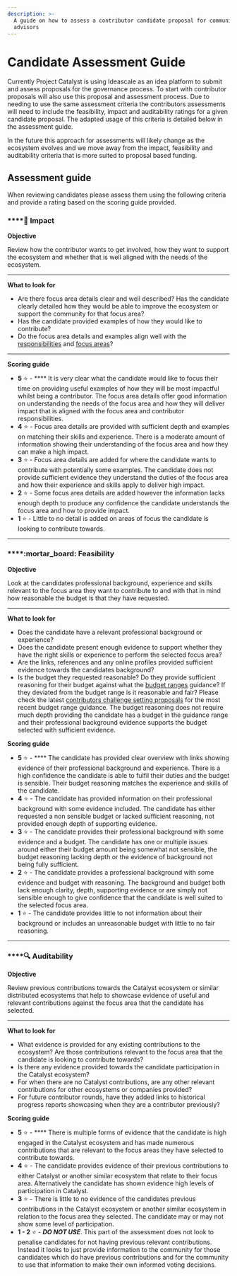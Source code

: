 ```yaml
---
description: >-
  A guide on how to assess a contributor candidate proposal for community
  advisors
---
```


# Candidate Assessment Guide

Currently Project Catalyst is using Ideascale as an idea platform to submit and assess proposals for the governance process. To start with contributor proposals will also use this proposal and assessment process. Due to needing to use the same assessment criteria the contributors assessments will need to include the feasibility, impact and auditability ratings for a given candidate proposal. The adapted usage of this criteria is detailed below in the assessment guide.

In the future this approach for assessments will likely change as the ecosystem evolves and we move away from the impact, feasibility and auditability criteria that is more suited to proposal based funding.



## Assessment guide

When reviewing candidates please assess them using the following criteria and provide a rating based on the scoring guide provided.



### ****:rocket: **Impact**

**Objective**

Review how the contributor wants to get involved, how they want to support the ecosystem and whether that is well aligned with the needs of the ecosystem.&#x20;

****

**What to look for**

* Are there focus area details clear and well described? Has the candidate clearly detailed how they would be able to improve the ecosystem or support the community for that focus area?
* Has the candidate provided examples of how they would like to contribute?
* Do the focus area details and examples align well with the [responsibilities](../contributor/responsibilities.md) and [focus areas](../contributor/focus-areas/)?

****

**Scoring guide**

* **5** :star: - **** It is very clear what the candidate would like to focus their time on providing useful examples of how they will be most impactful whilst being a contributor. The focus area details offer good information on understanding the needs of the focus area and how they will deliver impact that is aligned with the focus area and contributor responsibilities.
* **4** :star: - Focus area details are provided with sufficient depth and examples on matching their skills and experience. There is a moderate amount of information showing their understanding of the focus area and how they can make a high impact.
* **3** :star: - Focus area details are added for where the candidate wants to contribute with potentially some examples. The candidate does not provide sufficient evidence they understand the duties of the focus area and how their experience and skills apply to deliver high impact.
* **2** :star: - Some focus area details are added however the information lacks enough depth to produce any confidence the candidate understands the focus area and how to provide impact.
* **1** :star: - Little to no detail is added on areas of focus the candidate is looking to contribute towards.

****

### ****:mortar\_board: **Feasibility**

**Objective**

Look at the candidates professional background, experience and skills relevant to the focus area they want to contribute to and with that in mind how reasonable the budget is that they have requested.

****

**What to look for**

* Does the candidate have a relevant professional background or experience?&#x20;
* Does the candidate present enough evidence to support whether they have the right skills or experience to perform the selected focus area?
* Are the links, references and any online profiles provided sufficient evidence towards the candidates background?
* Is the budget they requested reasonable? Do they provide sufficient reasoning for their budget against what the [budget ranges](../contributor/focus-areas/budget-ranges.md) guidance? If they deviated from the budget range is it reasonable and fair? Please check the latest [contributors challenge setting proposals](broken-reference) for the most recent budget range guidance. The budget reasoning does not require much depth providing the candidate has a budget in the guidance range and their professional background evidence supports the budget selected with sufficient evidence.



**Scoring guide**

* **5** :star: - **** The candidate has provided clear overview with links showing evidence of their professional background and experience. There is a high confidence the candidate is able to fulfil their duties and the budget is sensible. Their budget reasoning matches the experience and skills of the candidate.
* **4** :star: - The candidate has provided information on their professional background with some evidence included. The candidate has either requested a non sensible budget or lacked sufficient reasoning, not provided enough depth of supporting evidence.
* **3** :star: - The candidate provides their professional background with some evidence and a budget. The candidate has one or multiple issues around either their budget amount being somewhat not sensible, the budget reasoning lacking depth or the evidence of background not being fully sufficient.
* **2** :star: - The candidate provides a professional background with some evidence and budget with reasoning. The background and budget both lack enough clarity, depth, supporting evidence or are simply not sensible enough to give confidence that the candidate is well suited to the selected focus area.
* **1** :star: - The candidate provides little to not information about their background or includes an unreasonable budget with little to no fair reasoning.

****

### ****:mag: **Auditability**

**Objective**

Review previous contributions towards the Catalyst ecosystem or similar distributed ecosystems that help to showcase evidence of useful and relevant contributions against the focus area that the candidate has selected.

****

**What to look for**

* What evidence is provided for any existing contributions to the ecosystem? Are those contributions relevant to the focus area that the candidate is looking to contribute towards?
* Is there any evidence provided towards the candidate participation in the Catalyst ecosystem?
* For when there are no Catalyst contributions, are any other relevant contributions for other ecosystems or companies provided?&#x20;
* For future contributor rounds, have they added links to historical progress reports showcasing when they are a contributor previously?



**Scoring guide**

* **5** :star: - **** There is multiple forms of evidence that the candidate is high engaged in the Catalyst ecosystem and has made numerous contributions that are relevant to the focus areas they have selected to contribute towards.
* **4** :star: - The candidate provides evidence of their previous contributions to either Catalyst or another similar ecosystem that relate to their focus area. Alternatively the candidate has shown evidence high levels of participation in Catalyst.
* **3** :star: - There is little to no evidence of the candidates previous contributions in the Catalyst ecosystem or another similar ecosystem in relation to the focus area they selected. The candidate may or may not show some level of participation.
* **1 - 2** :star: - _**DO NOT USE**_. This part of the assessment does not look to penalise candidates for not having previous relevant contributions. Instead it looks to just provide information to the community for those candidates which do have previous contributions and for the community to use that information to make their own informed voting decisions.
